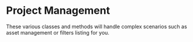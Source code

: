 # Project Management

These various classes and methods will handle complex scenarios such as asset management or
filters listing for you.
